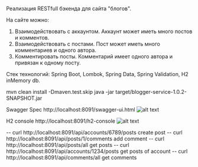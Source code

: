 Реализация RESTfull бэкенда для сайта "блогов".

На сайте можно:
1. Взаимодействовать с аккаунтом. Аккаунт может иметь много постов и комментов.
2. Взаимодействовать с постами. Пост может иметь много комментариев и одного автора.
3. Комментировать посты. Комментарий имеет одного автора и привязан к одному посту.

Стек технологий: Spring Boot, Lombok, Spring Data, Spring Validation, H2 inMemory db.

mvn clean install -Dmaven.test.skip
java -jar target/blogger-service-1.0.2-SNAPSHOT.jar

Swagger Spec http://localhost:8091/swagger-ui.html
![alt text](swagger2.JPG)

H2 console http://localhost:8091/h2-console
![alt text](h2console.JPG)


-- curl http://localhost:8091/api/accounts/6789/posts create post
-- curl http://localhost:8091/api/posts/1/comments add comment
-- curl http://localhost:8091/api/posts/all get posts
-- curl http://localhost:8091/api/accounts/1234/posts get posts of account
-- curl http://localhost:8091/api/comments/all get comments
